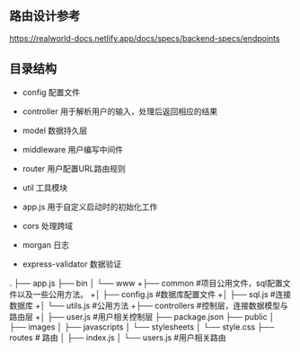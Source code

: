 ## 路由设计参考
https://realworld-docs.netlify.app/docs/specs/backend-specs/endpoints

## 目录结构
- config 配置文件
- controller 用于解析用户的输入，处理后返回相应的结果
- model  数据持久层
- middleware 用户编写中间件
- router 用户配置URL路由规则
- util 工具模块
- app.js 用于自定义启动时的初始化工作

- cors 处理跨域
- morgan 日志
-  express-validator 数据验证

.
├── app.js
├── bin
│   └── www
+├── common #项目公用文件，sql配置文件以及一些公用方法。
+│   ├── config.js #数据库配置文件
+│   ├── sql.js #连接数据库
+│   └── utils.js #公用方法
+├── controllers #控制层，连接数据模型与路由层
+│   ├── user.js #用户相关控制层
├── package.json
├── public
│   ├── images
│   ├── javascripts
│   └── stylesheets
│       └── style.css
├── routes # 路由
│   ├── index.js 
│   └── users.js #用户相关路由



